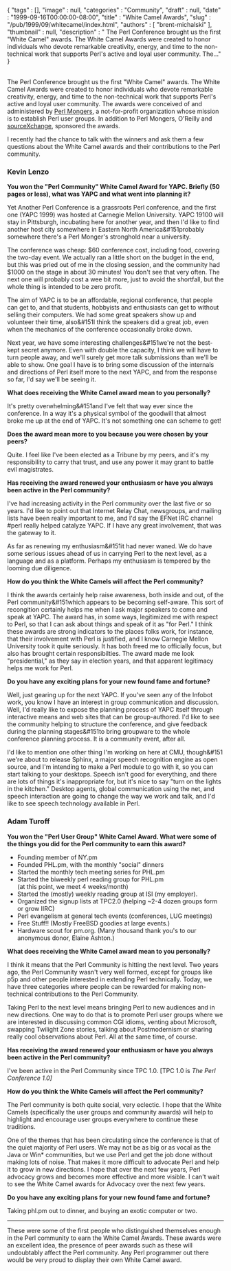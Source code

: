 {
   "tags" : [],
   "image" : null,
   "categories" : "Community",
   "draft" : null,
   "date" : "1999-09-16T00:00:00-08:00",
   "title" : "White Camel Awards",
   "slug" : "/pub/1999/09/whitecamel/index.html",
   "authors" : [
      "brent-michalski"
   ],
   "thumbnail" : null,
   "description" : " The Perl Conference brought us the first \"White Camel\" awards. The White Camel Awards were created to honor individuals who devote remarkable creativity, energy, and time to the non-technical work that supports Perl's active and loyal user community. The..."
}





\
The Perl Conference brought us the first "White Camel" awards. The White
Camel Awards were created to honor individuals who devote remarkable
creativity, energy, and time to the non-technical work that supports
Perl's active and loyal user community. The awards were conceived of and
administered by [Perl Mongers](http://www.pm.org), a not-for-profit
organization whose mission is to establish Perl user groups. In addition
to Perl Mongers, O'Reilly and
[sourceXchange](http://www.sourceXchange.com), sponsored the awards.

I recently had the chance to talk with the winners and ask them a few
questions about the White Camel awards and their contributions to the
Perl community.

### Kevin Lenzo

**You won the "Perl Community" White Camel Award for YAPC. Briefly (50
pages or less), what was YAPC and what went into planning it?**

Yet Another Perl Conference is a grassroots Perl conference, and the
first one (YAPC 1999) was hosted at Carnegie Mellon University. YAPC
19100 will stay in Pittsburgh, incubating here for another year, and
then I'd like to find another host city somewhere in Eastern North
America&\#151probably somewhere there's a Perl Monger's stronghold near
a university.

The conference was cheap: \$60 conference cost, including food, covering
the two-day event. We actually ran a little short on the budget in the
end, but this was pried out of me in the closing session, and the
community had \$1000 on the stage in about 30 minutes! You don't see
that very often. The next one will probably cost a wee bit more, just to
avoid the shortfall, but the whole thing is intended to be zero profit.

The aim of YAPC is to be an affordable, regional conference, that people
can get to, and that students, hobbyists and enthusiasts can get to
without selling their computers. We had some great speakers show up and
volunteer their time, also&\#151I think the speakers did a great job,
even when the mechanics of the conference occasionally broke down.

Next year, we have some interesting challenges&\#151we're not the
best-kept secret anymore. Even with double the capacity, I think we will
have to turn people away, and we'll surely get more talk submissions
than we'll be able to show. One goal I have is to bring some discussion
of the internals and directions of Perl itself more to the next YAPC,
and from the response so far, I'd say we'll be seeing it.

**What does receiving the White Camel award mean to you personally?**

It's pretty overwhelming&\#151and I've felt that way ever since the
conference. In a way it's a physical symbol of the goodwill that almost
broke me up at the end of YAPC. It's not something one can scheme to
get!

**Does the award mean more to you because you were chosen by your
peers?**

Quite. I feel like I've been elected as a Tribune by my peers, and it's
my responsibility to carry that trust, and use any power it may grant to
battle evil magistrates.

**Has receiving the award renewed your enthusiasm or have you always
been active in the Perl community?**

I've had increasing activity in the Perl community over the last five or
so years. I'd like to point out that Internet Relay Chat, newsgroups,
and mailing lists have been really important to me, and I'd say the
EFNet IRC channel \#perl really helped catalyze YAPC. If I have any
great involvement, that was the gateway to it.

As far as renewing my enthusiasm&\#151it had never waned. We do have
some serious issues ahead of us in carrying Perl to the next level, as a
language and as a platform. Perhaps my enthusiasm is tempered by the
looming due diligence.

**How do you think the White Camels will affect the Perl community?**

I think the awards certainly help raise awareness, both inside and out,
of the Perl community&\#151which appears to be becoming self-aware. This
sort of recongition certainly helps me when I ask major speakers to come
and speak at YAPC. The award has, in some ways, legitimized me with
respect to Perl, so that I can ask about things and speak of it as "for
Perl." I think these awards are strong indicators to the places folks
work, for instance, that their involvement with Perl is justified, and I
know Carnegie Mellon University took it quite seriously. It has both
freed me to officially focus, but also has brought certain
responsibilties. The award made me look "presidential," as they say in
election years, and that apparent legitimacy helps me work for Perl.

**Do you have any exciting plans for your new found fame and fortune?**

Well, just gearing up for the next YAPC. If you've seen any of the
Infobot work, you know I have an interest in group communication and
discussion. Well, I'd really like to expose the planning process of YAPC
itself through interactive means and web sites that can be
group-authored. I'd like to see the community helping to structure the
conference, and give feedback during the planning stages&\#151to bring
groupware to the whole conference planning process. It is a community
event, after all.

I'd like to mention one other thing I'm working on here at CMU,
though&\#151 we're about to release Sphinx, a major speech recognition
engine as open source, and I'm intending to make a Perl module to go
with it, so you can start talking to your desktops. Speech isn't good
for everything, and there are lots of things it's inappropriate for, but
it's nice to say "turn on the lights in the kitchen." Desktop agents,
global communication using the net, and speech interaction are going to
change the way we work and talk, and I'd like to see speech technology
available in Perl.

### Adam Turoff

**You won the "Perl User Group" White Camel Award. What were some of the
things you did for the Perl community to earn this award?**

-   Founding member of NY.pm
-   Founded PHL.pm, with the monthly "social" dinners
-   Started the monthly tech meeting series for PHL.pm
-   Started the biweekly perl reading group for PHL.pm\
    (at this point, we meet 4 weeks/month)
-   Started the (mostly) weekly reading group at ISI (my employer).
-   Organized the signup lists at TPC2.0 (helping \~2-4 dozen groups
    form or grow IIRC)
-   Perl evangelism at general tech events (conferences, LUG meetings)
-   Free Stuff!! (Mostly FreeBSD goodies at large events.)
-   Hardware scout for pm.org. (Many thousand thank you's to our
    anonymous donor, Elaine Ashton.)

**What does receiving the White Camel award mean to you personally?**

I think it means that the Perl Community is hitting the next level. Two
years ago, the Perl Community wasn't very well formed, except for groups
like p5p and other people interested in extending Perl technically.
Today, we have three categories where people can be rewarded for making
non-technical contributions to the Perl Community.

Taking Perl to the next level means bringing Perl to new audiences and
in new directions. One way to do that is to promote Perl user groups
where we are interested in discussing common CGI idioms, venting about
Microsoft, swapping Twilight Zone stories, talking about Postmodernism
or sharing really cool observations about Perl. All at the same time, of
course.

**Has receiving the award renewed your enthusiasm or have you always
been active in the Perl community?**

I've been active in the Perl Community since TPC 1.0. \[TPC 1.0 is *The
Perl Conference 1.0\]*

**How do you think the White Camels will affect the Perl community?**

The Perl community is both quite social, very eclectic. I hope that the
White Camels (specifically the user groups and community awards) will
help to highlight and encourage user groups everywhere to continue these
traditions.

One of the themes that has been circulating since the conference is that
of the quiet majority of Perl users. We may not be as big or as vocal as
the Java or Win\* communities, but we use Perl and get the job done
without making lots of noise. That makes it more difficult to advocate
Perl and help it to grow in new directions. I hope that over the next
few years, Perl advocacy grows and becomes more effective and more
visible. I can't wait to see the White Camel awards for Advocacy over
the next few years.

**Do you have any exciting plans for your new found fame and fortune?**

Taking phl.pm out to dinner, and buying an exotic computer or two.

------------------------------------------------------------------------

These were some of the first people who distinguished themselves enough
in the Perl community to earn the White Camel Awards. These awards were
an excellent idea, the presence of peer awards such as these will
undoubtably affect the Perl community. Any Perl programmer out there
would be very proud to display their own White Camel award.



